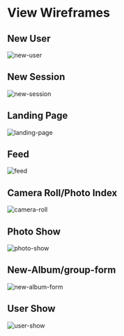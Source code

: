 # View Wireframes

## New User
![new-user]

## New Session
![new-session]

## Landing Page
![landing-page]

## Feed
![feed]

## Camera Roll/Photo Index
![camera-roll]


## Photo Show
![photo-show]

## New-Album/group-form
![new-album-form]

## User Show
![user-show]

[new-user]: ./wireframes/new_user.png
[new-session]: ./wireframes/new_session.png
[landing-page]: ./wireframes/landing_page.png
[feed]: ./wireframes/feed.png
[camera-roll]: ./wireframes/photos-show.png
[new-album-form]: ./wireframes/new-album-form.png
[photo-show]: ./wireframes/photo-show.png
[user-show]: ./wireframes/user-show.png